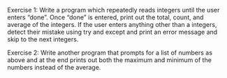 Exercise 1: 
Write a program which repeatedly reads integers until the user enters “done”. 
Once “done” is entered, print out the total, count, and average of the integers. 
If the user enters anything other than a integers, detect their mistake using try and except and print an error message and skip to the next integers.

Exercise 2: Write another program that prompts for a list of numbers as above and at the end prints out both the maximum and minimum of the numbers instead of the average.

